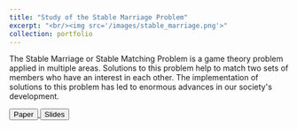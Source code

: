 ```yaml
---
title: "Study of the Stable Marriage Problem"
excerpt: "<br/><img src='/images/stable_marriage.png'>"
collection: portfolio
---
```


The Stable Marriage or Stable Matching Problem is a game theory problem applied in multiple areas. Solutions to this problem help to match two sets of members who have an interest in each other. The implementation of solutions to this problem has led to enormous advances in our society's development.

<a href="files/FernandoMartinez_TheStableMarriageProblem.pdf">
    <button type="button">Paper</button>
</a>
<a href="files/FML_StableMarriage_slides.pdf">
    <button type="button">Slides</button>
</a>